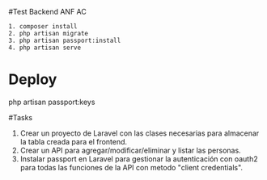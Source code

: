 #Test Backend ANF AC

```
1. composer install
2. php artisan migrate
3. php artisan passport:install
4. php artisan serve
```

# Deploy
php artisan passport:keys

#Tasks
1. Crear un proyecto de Laravel con las clases necesarias para almacenar la tabla creada para el frontend.
2. Crear un API para agregar/modificar/eliminar y listar las personas.
3. Instalar passport en Laravel para gestionar la autenticación con oauth2 para todas las funciones de la API con metodo "client credentials".